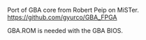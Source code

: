 Port of GBA core from Robert Peip on MiSTer.
https://github.com/gyurco/GBA_FPGA

GBA.ROM is needed with the GBA BIOS.

